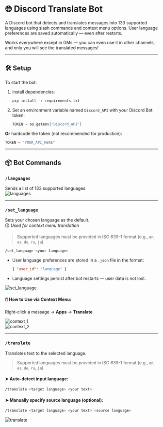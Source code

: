# 🌐 Discord Translate Bot

A Discord bot that detects and translates messages into 133 supported languages using slash commands and context menu options. User language preferences are saved automatically — even after restarts. 

Works everywhere except in DMs — you can even use it in other channels, and only you will see the translated messages!

---

## 🛠 Setup

To start the bot:

1. Install dependencies:
   ```bash
   pip install -r requirements.txt
   ```

2. Set an environment variable named `Discord_API` with your Discord Bot token:
   ```python
   TOKEN = os.getenv("Discord_API")
   ```

**Or** hardcode the token (not recommended for production):
```python
TOKEN = "YOUR_API_HERE"
```

---

## 📦 Bot Commands

### `/languages`  
Sends a list of 133 supported languages  
![languages](https://github.com/user-attachments/assets/a3b28214-8915-4e83-bff6-7a95a81d518c)

---

### `/set_language`  
Sets your chosen language as the default.  
🛈 *Used for context menu translation*
>Supported languages must be provided in ISO 639-1 format (e.g., `en`, `es`, `de`, `ru`, `ja`)

```bash
/set_language <your language>
```

- User language preferences are stored in a `.json` file in the format:  
  ```json
  { "user_id": "language" }
  ```
- Language settings persist after bot restarts — user data is not lost.
  
![set_language](https://github.com/user-attachments/assets/70250853-e407-448c-986c-b8d1556d9d2e)

#### 🖱️ How to Use via Context Menu:
Right-click a message → **Apps** → **Translate**

![context_1](https://github.com/user-attachments/assets/a138d8bc-f069-43ae-9162-a7d7549a5041)  
![context_2](https://github.com/user-attachments/assets/98940bc3-3a63-426a-b646-54985688a92d)

---

### `/translate`  
Translates text to the selected language.
>Supported languages must be provided in ISO 639-1 format (e.g., `en`, `es`, `de`, `ru`, `ja`)

#### ➤ Auto-detect input language:
```bash
/translate <target language> <your text>
```

#### ➤ Manually specify source language (optional):
```bash
/translate <target language> <your text> <source language>
```

![translate](https://github.com/user-attachments/assets/8ef3b382-3efe-4b07-a3f9-cf54e8399685)
